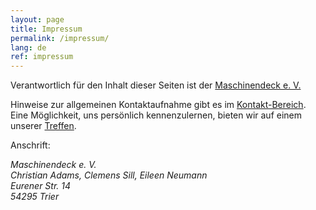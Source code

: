 ```yaml
---
layout: page
title: Impressum
permalink: /impressum/
lang: de
ref: impressum
---
```


Verantwortlich für den Inhalt dieser Seiten ist der [Maschinendeck e. V.](https://www.maschinendeck.org/about)

Hinweise zur allgemeinen Kontaktaufnahme gibt es im [Kontakt-Bereich](https://www.maschinendeck.org/about). Eine Möglichkeit, uns persönlich kennenzulernen, bieten wir auf einem unserer [Treffen](https://wiki.maschinendeck.org/wiki/Der_Raum#Ist).

Anschrift:
<address>
Maschinendeck e. V.<br />
Christian Adams, Clemens Sill, Eileen Neumann<br />
Eurener Str. 14<br />
54295 Trier
</address>
